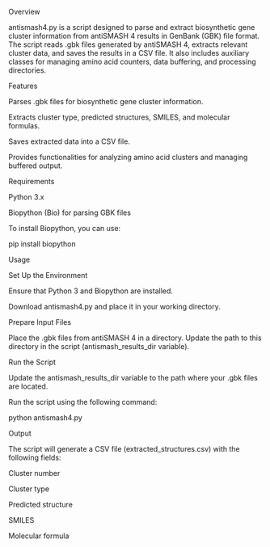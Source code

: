 Overview

antismash4.py is a script designed to parse and extract biosynthetic gene cluster information from antiSMASH 4 results in GenBank (GBK) file format. The script reads .gbk files generated by antiSMASH 4, extracts relevant cluster data, and saves the results in a CSV file. It also includes auxiliary classes for managing amino acid counters, data buffering, and processing directories.

Features

Parses .gbk files for biosynthetic gene cluster information.

Extracts cluster type, predicted structures, SMILES, and molecular formulas.

Saves extracted data into a CSV file.

Provides functionalities for analyzing amino acid clusters and managing buffered output.

Requirements

Python 3.x

Biopython (Bio) for parsing GBK files

To install Biopython, you can use:

pip install biopython

Usage

Set Up the Environment

Ensure that Python 3 and Biopython are installed.

Download antismash4.py and place it in your working directory.

Prepare Input Files

Place the .gbk files from antiSMASH 4 in a directory. Update the path to this directory in the script (antismash_results_dir variable).

Run the Script

Update the antismash_results_dir variable to the path where your .gbk files are located.

Run the script using the following command:

python antismash4.py

Output

The script will generate a CSV file (extracted_structures.csv) with the following fields:

Cluster number

Cluster type

Predicted structure

SMILES

Molecular formula
